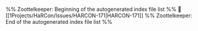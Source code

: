 %% Zoottelkeeper: Beginning of the autogenerated index file list  %%
📄 [[1Projects/HaRCon/Issues/HARCON-171|HARCON-171]]
%% Zoottelkeeper: End of the autogenerated index file list  %%
